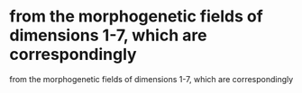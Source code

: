 # from the morphogenetic fields of dimensions 1-7, which are correspondingly

from the morphogenetic fields of dimensions 1-7, which are correspondingly